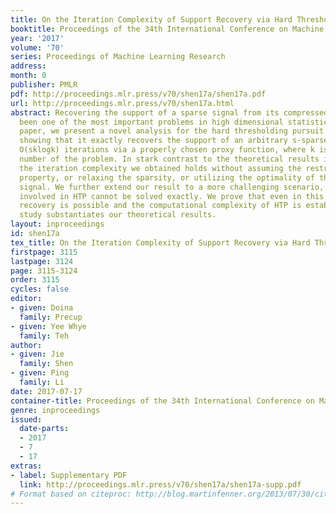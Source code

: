 ```yaml
---
title: On the Iteration Complexity of Support Recovery via Hard Thresholding Pursuit
booktitle: Proceedings of the 34th International Conference on Machine Learning
year: '2017'
volume: '70'
series: Proceedings of Machine Learning Research
address: 
month: 0
publisher: PMLR
pdf: http://proceedings.mlr.press/v70/shen17a/shen17a.pdf
url: http://proceedings.mlr.press/v70/shen17a.html
abstract: Recovering the support of a sparse signal from its compressed samples has
  been one of the most important problems in high dimensional statistics. In this
  paper, we present a novel analysis for the hard thresholding pursuit (HTP) algorithm,
  showing that it exactly recovers the support of an arbitrary s-sparse signal within
  O(sklogk) iterations via a properly chosen proxy function, where k is the condition
  number of the problem. In stark contrast to the theoretical results in the literature,
  the iteration complexity we obtained holds without assuming the restricted isometry
  property, or relaxing the sparsity, or utilizing the optimality of the underlying
  signal. We further extend our result to a more challenging scenario, where the subproblem
  involved in HTP cannot be solved exactly. We prove that even in this setting, support
  recovery is possible and the computational complexity of HTP is established. Numerical
  study substantiates our theoretical results.
layout: inproceedings
id: shen17a
tex_title: On the Iteration Complexity of Support Recovery via Hard Thresholding Pursuit
firstpage: 3115
lastpage: 3124
page: 3115-3124
order: 3115
cycles: false
editor:
- given: Doina
  family: Precup
- given: Yee Whye
  family: Teh
author:
- given: Jie
  family: Shen
- given: Ping
  family: Li
date: 2017-07-17
container-title: Proceedings of the 34th International Conference on Machine Learning
genre: inproceedings
issued:
  date-parts:
  - 2017
  - 7
  - 17
extras:
- label: Supplementary PDF
  link: http://proceedings.mlr.press/v70/shen17a/shen17a-supp.pdf
# Format based on citeproc: http://blog.martinfenner.org/2013/07/30/citeproc-yaml-for-bibliographies/
---
```

